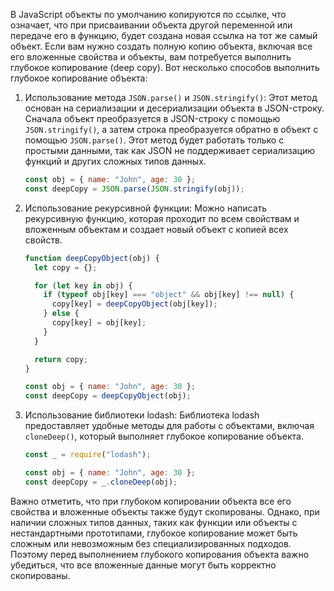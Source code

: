 В JavaScript объекты по умолчанию копируются по ссылке, что означает, что при присваивании объекта другой переменной или передаче его в функцию, будет создана новая ссылка на тот же самый объект. Если вам нужно создать полную копию объекта, включая все его вложенные свойства и объекты, вам потребуется выполнить глубокое копирование (deep copy). Вот несколько способов выполнить глубокое копирование объекта:

1. Использование метода `JSON.parse()` и `JSON.stringify()`: Этот метод основан на сериализации и десериализации объекта в JSON-строку. Сначала объект преобразуется в JSON-строку с помощью `JSON.stringify()`, а затем строка преобразуется обратно в объект с помощью `JSON.parse()`. Этот метод будет работать только с простыми данными, так как JSON не поддерживает сериализацию функций и других сложных типов данных.
   ```javascript
   const obj = { name: "John", age: 30 };
   const deepCopy = JSON.parse(JSON.stringify(obj));
   ```

2. Использование рекурсивной функции: Можно написать рекурсивную функцию, которая проходит по всем свойствам и вложенным объектам и создает новый объект с копией всех свойств.
   ```javascript
   function deepCopyObject(obj) {
     let copy = {};

     for (let key in obj) {
       if (typeof obj[key] === "object" && obj[key] !== null) {
         copy[key] = deepCopyObject(obj[key]);
       } else {
         copy[key] = obj[key];
       }
     }

     return copy;
   }

   const obj = { name: "John", age: 30 };
   const deepCopy = deepCopyObject(obj);
   ```

3. Использование библиотеки lodash: Библиотека lodash предоставляет удобные методы для работы с объектами, включая `cloneDeep()`, который выполняет глубокое копирование объекта.
   ```javascript
   const _ = require("lodash");

   const obj = { name: "John", age: 30 };
   const deepCopy = _.cloneDeep(obj);
   ```

Важно отметить, что при глубоком копировании объекта все его свойства и вложенные объекты также будут скопированы. Однако, при наличии сложных типов данных, таких как функции или объекты с нестандартными прототипами, глубокое копирование может быть сложным или невозможным без специализированных подходов. Поэтому перед выполнением глубокого копирования объекта важно убедиться, что все вложенные данные могут быть корректно скопированы.